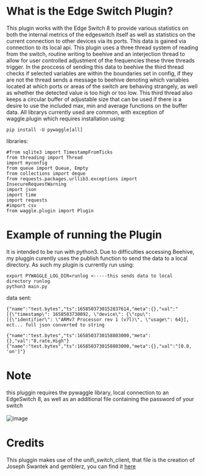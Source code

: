 # What is the Edge Switch Plugin?
This plugin works with the Edge Switch 8 to provide various statistics on both  the internal metrics of the edgeswitch itself as well as statistics on the current connection to other devices via its ports. This data is gained via connection to its local api. This plugin uses a three thread system of reading from the switch, routine writing to beehive and an interjection thread to allow for user controlled adjustment of the frequencies these three threads trigger. In the proccess of sending this data to beehive the third thread checks if selected variables are within the boundaries set in config, if they are not the thread sends a message to beehive denoting which variables located at which ports or areas of the switch are behaving strangely, as well as whether the detected value is too high or too low. This third thread also keeps a circular buffer of adjustable size that can be used if there is a desire to use the included max, min and average functions on the buffer data.
All librarys currently used are common, with exception of waggle.plugin which requires installation using:
```
pip install -U pywaggle[all]
```
libraries:
```
#from sqlite3 import TimestampFromTicks
from threading import Thread
import myconfig
from queue import Queue, Empty
from collections import deque
from requests.packages.urllib3.exceptions import InsecureRequestWarning
import json
import time
import requests
#import csv
from waggle.plugin import Plugin
```
# Example of running the Plugin
It is intended to be run with python3. Due to difficulties accessing Beehive, my pluggin curently uses the publish function to send the data to a local directory. As such my plugin is currently run using:
```
export PYWAGGLE_LOG_DIR=runlog <-----this sends data to local directory runlog
python3 main.py
```
data sent:
```
{"name":"test.bytes","ts":1658503730152837614,"meta":{},"val":"[{\"timestamp\": 1658503730092, \"device\": {\"cpu\": [{\"identifier\": \"ARMv7 Processor rev 1 (v7l)\", \"usage\": 64}],
ect... full json converted to string

{"name":"test.bytes","ts":1658503730158803000,"meta":{},"val":"8,rate,High"}
{"name":"test.bytes","ts":1658503730158803000,"meta":{},"val":"[0.0, 'on']"}

```
# Note
this pluggin requires the pywaggle library, local connection to an EdgeSwitch 8, as well as an additional file containing the password of your switch 
  <br>  
![image](https://user-images.githubusercontent.com/106760508/180482614-45add548-1df6-497a-aeb6-5ad1adbb94a8.png)
# Credits
This pluggin makes use of the unifi_switch_client, that file is the creation of Joseph Swantek and gemblerz, you can find it [here](https://github.com/waggle-sensor/unifi_switch_client)
